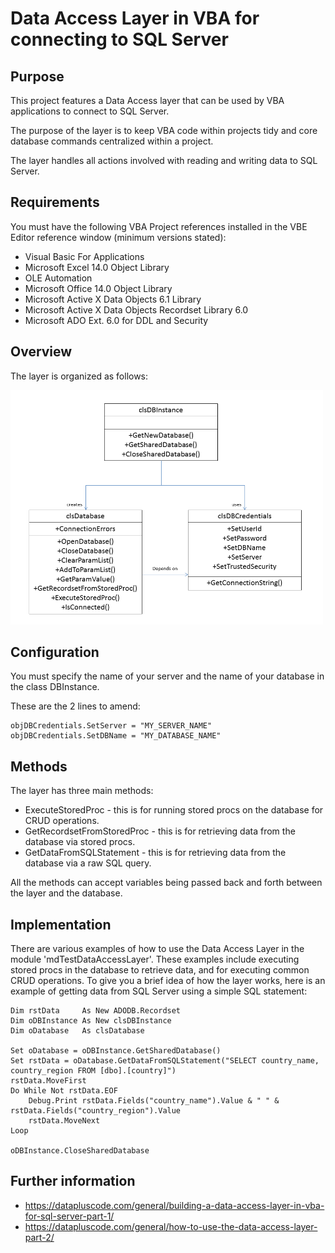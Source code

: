 # Data Access Layer in VBA for connecting to SQL Server

## Purpose

This project features a Data Access layer that can be used by VBA applications to connect to SQL Server.

The purpose of the layer is to keep VBA code within projects tidy and core database commands centralized within a project. 

The layer handles all actions involved with reading and writing data to SQL Server.


## Requirements

You must have the following VBA Project references installed in the VBE Editor reference window (minimum versions stated):

- Visual Basic For Applications
- Microsoft Excel 14.0 Object Library
- OLE Automation
- Microsoft Office 14.0 Object Library
- Microsoft Active X Data Objects 6.1 Library
- Microsoft Active X Data Objects Recordset Library 6.0
- Microsoft ADO Ext. 6.0 for DDL and Security


## Overview

The layer is organized as follows:

<img src=screenshots/DataAccessLayer.png width=500>


## Configuration

You must specify the name of your server and the name of your database in the class DBInstance. 

These are the 2 lines to amend:

    objDBCredentials.SetServer = "MY_SERVER_NAME"
    objDBCredentials.SetDBName = "MY_DATABASE_NAME"


## Methods

The layer has three main methods:

- ExecuteStoredProc - this is for running stored procs on the database for CRUD operations.
- GetRecordsetFromStoredProc - this is for retrieving data from the database via stored procs.
- GetDataFromSQLStatement - this is for retrieving data from the database via a raw SQL query.

All the methods can accept variables being passed back and forth between the layer and the database.


## Implementation

There are various examples of how to use the Data Access Layer in the module 'mdTestDataAccessLayer'. These examples include executing
stored procs in the database to retrieve data, and for executing common CRUD operations. To give you a brief idea of how the layer works, here is an
example of getting data from SQL Server using a simple SQL statement:

    Dim rstData     As New ADODB.Recordset
    Dim oDBInstance As New clsDBInstance
    Dim oDatabase   As clsDatabase
    
    Set oDatabase = oDBInstance.GetSharedDatabase()
    Set rstData = oDatabase.GetDataFromSQLStatement("SELECT country_name, country_region FROM [dbo].[country]")
    rstData.MoveFirst
    Do While Not rstData.EOF
        Debug.Print rstData.Fields("country_name").Value & " " & rstData.Fields("country_region").Value
        rstData.MoveNext
    Loop
    
    oDBInstance.CloseSharedDatabase


## Further information

- https://datapluscode.com/general/building-a-data-access-layer-in-vba-for-sql-server-part-1/
- https://datapluscode.com/general/how-to-use-the-data-access-layer-part-2/


